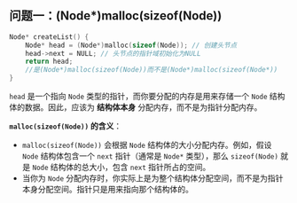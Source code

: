 
## 问题一：(Node*)malloc(sizeof(Node))
```c
Node* createList() {
    Node* head = (Node*)malloc(sizeof(Node)); // 创建头节点
    head->next = NULL; // 头节点的指针域初始化为NULL
    return head;
    //是(Node*)malloc(sizeof(Node))而不是(Node*)malloc(sizeof(Node*))
}
```

`head` 是一个指向 `Node` 类型的指针，而你要分配的内存是用来存储一个 `Node` 结构体的数据。因此，应该为 **结构体本身** 分配内存，而不是为指针分配内存。

**`malloc(sizeof(Node))` 的含义**：

   - `malloc(sizeof(Node))` 会根据 `Node` 结构体的大小分配内存。例如，假设 `Node` 结构体包含一个 `next` 指针（通常是 `Node*` 类型），那么 `sizeof(Node)` 就是 `Node` 结构体的总大小，包含 `next` 指针所占的空间。
   - 当你为 `Node` 分配内存时，你实际上是为整个结构体分配空间，而不是为指针本身分配空间。指针只是用来指向那个结构体的。

